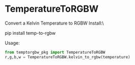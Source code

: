 # TemperatureToRGBW
Convert a Kelvin Temperature to RGBW
Install:\

pip install temp-to-rgbw

Usage:
```python
from temptorgbw_pkg import TemperatureToRGBW
r,g,b,w = TemperatureToRGBW.kelvin_to_rgbw(temperature)
```
